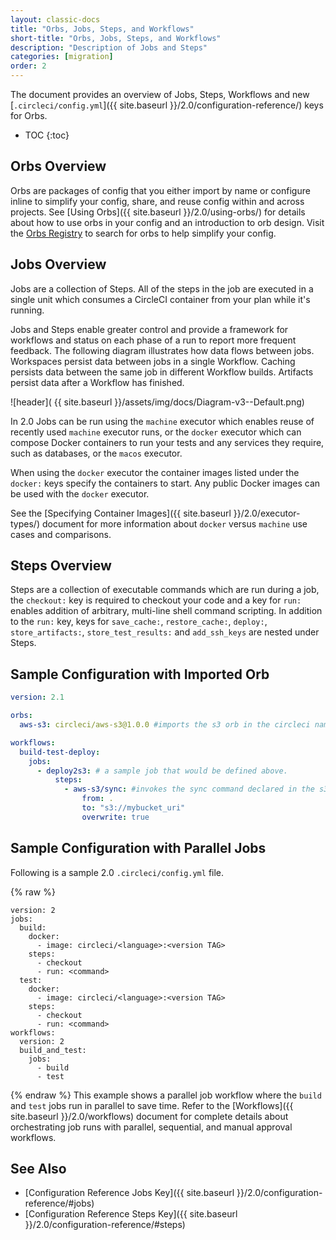 ```yaml
---
layout: classic-docs
title: "Orbs, Jobs, Steps, and Workflows"
short-title: "Orbs, Jobs, Steps, and Workflows"
description: "Description of Jobs and Steps"
categories: [migration]
order: 2
---
```


The document provides an overview of Jobs, Steps, Workflows and new [`.circleci/config.yml`]({{ site.baseurl }}/2.0/configuration-reference/) keys for Orbs.

* TOC
{:toc}

## Orbs Overview

Orbs are packages of config that you either import by name or configure inline to simplify your config, share, and reuse config within and across projects. See [Using Orbs]({{ site.baseurl }}/2.0/using-orbs/) for details about how to use orbs in your config and an introduction to orb design. Visit the [Orbs Registry](https://circleci.com/orbs/registry/) to search for orbs to help simplify your config.

## Jobs Overview

Jobs are a collection of Steps. All of the steps in the job are executed in a single unit which consumes a CircleCI container from your plan while it's running.

Jobs and Steps enable greater control and provide a framework for workflows and status on each phase of a run to report more frequent feedback. The following diagram illustrates how data flows between jobs. Workspaces persist data between jobs in a single Workflow. Caching persists data between the same job in different Workflow builds. Artifacts persist data after a Workflow has finished.

![header]( {{ site.baseurl }}/assets/img/docs/Diagram-v3--Default.png)

In 2.0 Jobs can be run using the `machine` executor which enables reuse of recently used `machine` executor runs, or the `docker` executor which can compose Docker containers to run your tests and any services they require, such as databases, or the `macos` executor.

When using the `docker` executor the container images listed under the `docker:` keys specify the containers to start.  Any public Docker images can be used with the `docker` executor.

See the [Specifying Container Images]({{ site.baseurl }}/2.0/executor-types/) document for more information about `docker` versus `machine` use cases and comparisons.

## Steps Overview

Steps are a collection of executable commands which are run during a job, the `checkout:` key is required to checkout your code and a key for `run:` enables addition of arbitrary, multi-line shell command scripting.  In addition to the `run:` key, keys for `save_cache:`, `restore_cache:`,  `deploy:`, `store_artifacts:`, `store_test_results:` and `add_ssh_keys` are nested under Steps.

## Sample Configuration with Imported Orb

```yaml
version: 2.1

orbs:
  aws-s3: circleci/aws-s3@1.0.0 #imports the s3 orb in the circleci namespace

workflows:
  build-test-deploy:
    jobs:
      - deploy2s3: # a sample job that would be defined above.
          steps:
            - aws-s3/sync: #invokes the sync command declared in the s3 orb
                from: .
                to: "s3://mybucket_uri"
                overwrite: true
```

## Sample Configuration with Parallel Jobs

Following is a sample 2.0 `.circleci/config.yml` file.

{% raw %}
```
version: 2
jobs:
  build:
    docker:
      - image: circleci/<language>:<version TAG>
    steps:
      - checkout
      - run: <command>
  test:
    docker:
      - image: circleci/<language>:<version TAG>
    steps:
      - checkout
      - run: <command>
workflows:
  version: 2
  build_and_test:
    jobs:
      - build
      - test
```
{% endraw %}
This example shows a parallel job workflow where the `build` and `test` jobs run in parallel to save time. Refer to the [Workflows]({{ site.baseurl }}/2.0/workflows) document for complete details about orchestrating job runs with parallel, sequential, and manual approval workflows.


## See Also

- [Configuration Reference Jobs Key]({{ site.baseurl }}/2.0/configuration-reference/#jobs)
- [Configuration Reference Steps Key]({{ site.baseurl }}/2.0/configuration-reference/#steps)
